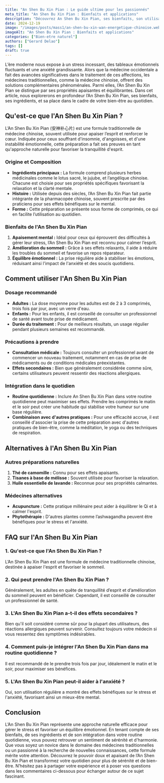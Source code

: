 ```yaml
---
title: "An Shen Bu Xin Pian : Le guide ultime pour les passionnés"
meta_title: "An Shen Bu Xin Pian : Bienfaits et applications"
description: "Découvrez An Shen Bu Xin Pian, ses bienfaits, son utilisation, et des conseils pratiques pour favoriser votre bien-être mental et émotionnel."
date: 2024-12-19
image: "/images/posts/mass1/an-shen-bu-xin-wan-energetique-chinoise.webp"
imageAlt: "An Shen Bu Xin Pian : Bienfaits et applications"
categories: ["Bien-etre naturel"]
authors: ["Gerard Delao"]
tags: []
draft: true
---
```


L’ère moderne nous expose à un stress incessant, des tableaux émotionnels fluctuants et une anxiété grandissante. Alors que la médecine occidentale a fait des avancées significatives dans le traitement de ces affections, les médecines traditionnelles, comme la médecine chinoise, offrent des solutions complémentaires phénoménales. Parmi elles, l’An Shen Bu Xin Pian se distingue par ses propriétés apaisantes et équilibrantes. Dans cet article, nous explorerons en profondeur l’An Shen Bu Xin Pian, ses bienfaits, ses ingrédients, et sa place dans le cadre de votre bien-être au quotidien.

## Qu'est-ce que l'An Shen Bu Xin Pian ?

L’An Shen Bu Xin Pian (安神补心片) est une formule traditionnelle de médecine chinoise, souvent utilisée pour apaiser l’esprit et renforcer le cœur. Indiquée pour ceux souffrant d'insomnie, d'angoisses, et d'une instabilité émotionnelle, cette préparation a fait ses preuves en tant qu'approche naturelle pour favoriser la tranquillité d'esprit.

### Origine et Composition

- **Ingrédients principaux :** La formule comprend plusieurs herbes médicinales comme le lotus sacré, le jujube, et l’angélique chinoise. Chacune est choisie pour ses propriétés spécifiques favorisant la relaxation et la clarté mentale.
- **Histoire :** Utilisée depuis des siècles, l’An Shen Bu Xin Pian fait partie intégrante de la pharmacopée chinoise, souvent prescrite par des praticiens pour ses effets bénéfiques sur le mental.
- **Forme :** Cette préparation se présente sous forme de comprimés, ce qui en facilite l’utilisation au quotidien.

### Bienfaits de l'An Shen Bu Xin Pian

1. **Apaisement mental :** Idéal pour ceux qui éprouvent des difficultés à gérer leur stress, l’An Shen Bu Xin Pian est reconnu pour calmer l’esprit.
2. **Amélioration du sommeil :** Grâce à ses effets relaxants, il aide à réduire les troubles du sommeil et favorise un repos réparateur.
3. **Équilibre émotionnel :** La prise régulière aide à stabiliser les émotions, réduisant ainsi l'impact de l'anxiété et des soucis quotidiens.

## Comment utiliser l'An Shen Bu Xin Pian

### Dosage recommandé

- **Adultes :** La dose moyenne pour les adultes est de 2 à 3 comprimés, trois fois par jour, avec un verre d'eau.
- **Enfants :** Pour les enfants, il est conseillé de consulter un professionnel de santé avant toute prise de médicament.
- **Durée du traitement :** Pour de meilleurs résultats, un usage régulier pendant plusieurs semaines est recommandé.

### Précautions à prendre

- **Consultation médicale :** Toujours consulter un professionnel avant de commencer un nouveau traitement, notamment en cas de prise de médicaments ou de conditions médicales préexistantes.
- **Effets secondaires :** Bien que généralement considérée comme sûre, certains utilisateurs peuvent ressentir des réactions allergiques.

### Intégration dans le quotidien

- **Routine quotidienne :** Inclure An Shen Bu Xin Pian dans votre routine quotidienne peut maximiser ses effets. Prendre les comprimés le matin et le soir peut créer une habitude qui stabilise votre humeur sur une base régulière.
- **Combinaison avec d'autres pratiques :** Pour une efficacité accrue, il est conseillé d'associer la prise de cette préparation avec d'autres pratiques de bien-être, comme la méditation, le yoga ou des techniques de respiration.

## Alternatives à l'An Shen Bu Xin Pian

### Autres préparations naturelles

1. **Thé de camomille :** Connu pour ses effets apaisants.
2. **Tisanes à base de mélisse :** Souvent utilisée pour favoriser la relaxation.
3. **Huile essentielle de lavande :** Reconnue pour ses propriétés calmantes.

### Médecines alternatives

- **Acupuncture :** Cette pratique millénaire peut aider à équilibrer le Qi et à calmer l'esprit.
- **Phytothérapie :** D'autres plantes comme l’ashwagandha peuvent être bénéfiques pour le stress et l'anxiété.

## FAQ sur l'An Shen Bu Xin Pian

### 1. Qu'est-ce que l'An Shen Bu Xin Pian ?

L’An Shen Bu Xin Pian est une formule de médecine traditionnelle chinoise, destinée à apaiser l'esprit et favoriser le sommeil.

### 2. Qui peut prendre l'An Shen Bu Xin Pian ?

Généralement, les adultes en quête de tranquillité d’esprit et d’amélioration du sommeil peuvent en bénéficier. Cependant, il est conseillé de consulter un professionnel de santé.

### 3. L'An Shen Bu Xin Pian a-t-il des effets secondaires ?

Bien qu'il soit considéré comme sûr pour la plupart des utilisateurs, des réactions allergiques peuvent survenir. Consultez toujours votre médecin si vous ressentez des symptômes indésirables.

### 4. Comment puis-je intégrer l'An Shen Bu Xin Pian dans ma routine quotidienne ?

Il est recommandé de le prendre trois fois par jour, idéalement le matin et le soir, pour maximiser ses bénéfices.

### 5. L'An Shen Bu Xin Pian peut-il aider à l'anxiété ?

Oui, son utilisation régulière a montré des effets bénéfiques sur le stress et l'anxiété, favorisant ainsi un mieux-être mental.

## Conclusion

L’An Shen Bu Xin Pian représente une approche naturelle efficace pour gérer le stress et favoriser un équilibre émotionnel. En tenant compte de ses bienfaits, de ses ingrédients et de son intégration dans votre routine quotidienne, vous pouvez retrouver un sentiment de sérénité et d'harmonie. Que vous soyez un novice dans le domaine des médecines traditionnelles ou un passionné à la recherche de nouvelles connaissances, cette formule mérite votre attention. Découvrez le pouvoir doux et apaisant de l’An Shen Bu Xin Pian et transformez votre quotidien pour plus de sérénité et de bien-être. N’hésitez pas à partager votre expérience et à poser vos questions dans les commentaires ci-dessous pour échanger autour de ce sujet fascinant.

